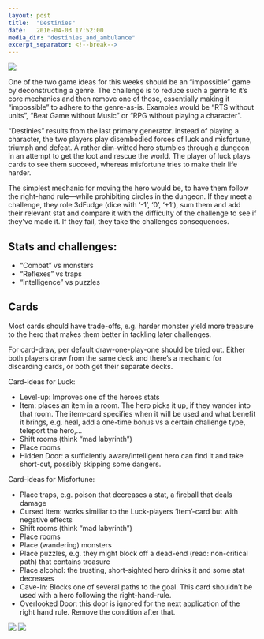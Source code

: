 ```yaml
---
layout: post
title:  "Destinies"
date:   2016-04-03 17:52:00
media_dir: "destinies_and_ambulance"
excerpt_separator: <!--break-->
---
```


<img src="{{site.media_url}}/{{page.media_dir}}/destinies.png" class="figure">

One of the two game ideas for this weeks should be
an “impossible” game by deconstructing a genre. The
challenge is to reduce such a genre to it’s core
mechanics and then remove one of
those, essentially making it “impossible” to adhere
to the genre-as-is. Examples would be “RTS without units”,
“Beat Game without Music” or “RPG without playing a character”.

“Destinies” results from the last primary generator. instead
of playing a character, the two players play disembodied forces
of luck and misfortune, triumph and defeat. A rather dim-witted
hero stumbles through a dungeon in an attempt to get the loot
and rescue the world. The player of luck plays cards to see
them succeed, whereas misfortune tries to make their life harder.

<!--break-->

The simplest mechanic for moving the hero would be, to have
them follow the right-hand rule―while prohibiting circles
in the dungeon. If they meet a challenge, they role
3dFudge (dice with ‘-1’, ‘0’, ‘+1’), sum them and add
their relevant stat and compare it with the difficulty
of the challenge to see if they've made it. If they fail,
they take the challenges consequences.

## Stats and challenges:

* “Combat” vs monsters
* “Reflexes” vs traps
* “Intelligence” vs puzzles

## Cards

Most cards should have trade-offs, e.g. harder monster
yield more treasure to the hero that makes them better
in tackling later challenges.

For card-draw, per default draw-one-play-one
should be tried out. Either both players draw
from the same deck and there’s a mechanic for discarding
cards, or both get their separate decks.

Card-ideas for Luck:

* Level-up: Improves one of the heroes stats
* Item: places an item in a room. The hero picks it up,
if they wander into that room. The item-card specifies when
it will be used and what benefit it brings, e.g. heal, add a
one-time bonus vs a certain challenge type, teleport the hero,...
* Shift rooms (think “mad labyrinth”)
* Place rooms
* Hidden Door: a sufficiently aware/intelligent hero can find it
and take short-cut, possibly skipping some dangers.

Card-ideas for Misfortune:

* Place traps, e.g. poison that decreases a stat, a fireball that deals damage
* Cursed Item: works similiar to the Luck-players ‘Item’-card
but with negative effects
* Shift rooms (think “mad labyrinth”)
* Place rooms
* Place (wandering) monsters
* Place puzzles, e.g. they might block off a dead-end
(read: non-critical path) that contains treasure
* Place alcohol: the trusting, short-sighted hero drinks it
and some stat decreases
* Cave-In: Blocks one of several paths to the goal. This card
shouldn’t be used with a hero following the right-hand-rule.
* Overlooked Door: this door is ignored for the next application
of the right hand rule. Remove the condition after that.

<img src="{{site.media_url}}/{{page.media_dir}}/sketches_01.jpg" class="figure">
<img src="{{site.media_url}}/{{page.media_dir}}/sketches_04.jpg" class="figure">
